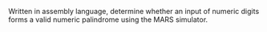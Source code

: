 Written in assembly language, determine whether an input of numeric digits forms a valid numeric palindrome using the MARS simulator. 
